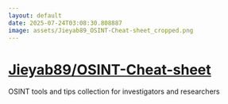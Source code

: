 ```yaml
---
layout: default
date: 2025-07-24T03:08:30.808887
image: assets/Jieyab89_OSINT-Cheat-sheet_cropped.png
---
```


# [Jieyab89/OSINT-Cheat-sheet](https://github.com/Jieyab89/OSINT-Cheat-sheet)

OSINT tools and tips collection for investigators and researchers

